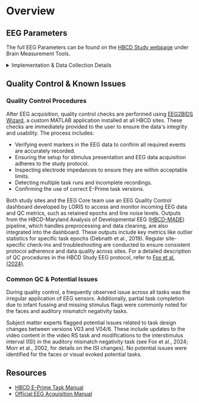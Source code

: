 # Overview

## EEG Parameters

The full EEG Parameters can be found on the [HBCD Study webpage](https://hbcdstudy.org/study-protocols/) under Brain Measurement Tools.

<details>
<summary>Implementation & Data Collection Details</summary>
<ul>
<br>
<p><strong>Method of Administration</strong>: RA administered in person <br />
<strong>Child Specific/Unspecific Form</strong>: Child Specific <br />
<strong>Visits</strong>: Visit 3 (3-9 months), Visit 4 (9-15 months), Visit 6 (15-48 months) <br />
<strong>Estimated length of time for completion</strong>: Video RS 3 min; Face 5 min, MMN 11.5 [V03] & 8.5 [V04/6] min; VEP 1 min</p>
</details>

## Quality Control & Known Issues 
### Quality Control Procedures   
After EEG acquisition, quality control checks are performed using [EEG2BIDS Wizard](https://github.com/aces/eeg2bids), a custom MATLAB application installed at all HBCD sites. These checks are immediately provided to the user to ensure the data's integrity and usability. The process includes:

- Verifying event markers in the EEG data to confirm all required events are accurately recorded.
- Ensuring the setup for stimulus presentation and EEG data acquisition adheres to the study protocol.
- Inspecting electrode impedances to ensure they are within acceptable limits.
- Detecting multiple task runs and incomplete recordings.
- Confirming the use of correct E-Prime task versions.

Both study sites and the EEG Core team use an EEG Quality Control dashboard developed by LORIS to access and monitor incoming EEG data and QC metrics, such as retained epochs and line noise levels. Outputs from the HBCD-Maryland Analysis of Developmental EEG ([HBCD-MADE](https://github.com/DCAN-Labs/HBCD-MADE)) pipeline, which handles preprocessing and data cleaning, are also integrated into the dashboard. These outputs include key metrics like outlier statistics for specific task epochs (Debnath et al., 2019). Regular site-specific check-ins and troubleshooting are conducted to ensure consistent protocol adherence and data quality across sites. For a detailed description of QC procedures in the HBCD Study EEG protocol, refer to [Fox et al. (2024)](https://doi.org/10.1016/j.dcn.2024.101447).

### Common QC & Potential Issues
During quality control, a frequently observed issue across all tasks was the irregular application of EEG sensors. Additionally, partial task completion due to infant fussing and missing stimulus flags were commonly noted for the faces and auditory mismatch negativity tasks.

Subject matter experts flagged potential issues related to task design changes between versions V03 and V04/6. These include updates to the video content in the video RS task and modifications to the interstimulus interval (ISI) in the auditory mismatch negativity task (see Fox et al., 2024; Morr et al., 2002, for details on the ISI changes). No potential issues were identified for the faces or visual evoked potential tasks.

## Resources
- [HBCD E-Prime Task Manual](pdfs/HBCDE-PrimeTaskManual.pdf)  
- [Official EEG Acquisition Manual](pdfs/OfficialEEGAcquisitionManual6.23.24.pdf)


